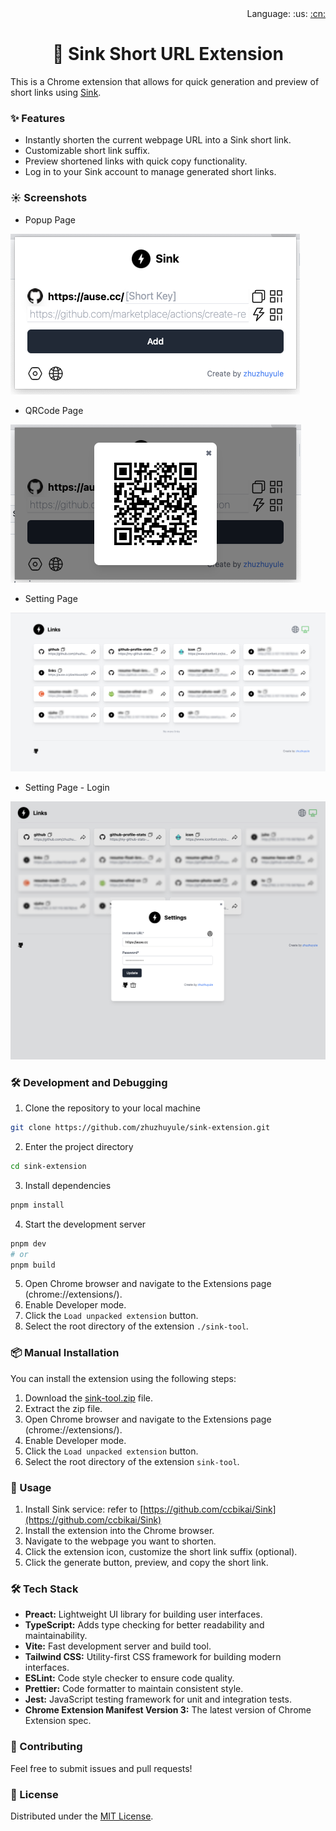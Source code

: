 <div align="right">Language: :us:
<a title="Chinese" href="doc/cn/README.md">:cn:</a></div>

<h1 align="center">🔗 Sink Short URL Extension</h1>

This is a Chrome extension that allows for quick generation and preview of short links using [Sink](https://github.com/ccbikai/Sink).

### ✨ Features

* Instantly shorten the current webpage URL into a Sink short link.
* Customizable short link suffix.
* Preview shortened links with quick copy functionality.
* Log in to your Sink account to manage generated short links.

### ☀️ Screenshots

* Popup Page

![popupPage](./doc/popup.png)

* QRCode Page

![QRCodePage](./doc/QRCode.png)

* Setting Page

![optionPage](./doc/option.png)

* Setting Page - Login

![optionPage](./doc/login.png)

### 🛠 Development and Debugging

1. Clone the repository to your local machine
```bash
git clone https://github.com/zhuzhuyule/sink-extension.git
```
2. Enter the project directory
```bash
cd sink-extension
```
3. Install dependencies
```bash
pnpm install
```
4. Start the development server
```bash
pnpm dev
# or
pnpm build
```
5. Open Chrome browser and navigate to the Extensions page (chrome://extensions/).
6. Enable Developer mode.
7. Click the `Load unpacked extension` button.
8. Select the root directory of the extension `./sink-tool`.

### 📦 Manual Installation

You can install the extension using the following steps:

1. Download the [sink-tool.zip](https://github.com/zhuzhuyule/sink-extension/releases/) file.
2. Extract the zip file.
3. Open Chrome browser and navigate to the Extensions page (chrome://extensions/).
4. Enable Developer mode.
5. Click the `Load unpacked extension` button.
6. Select the root directory of the extension `sink-tool`.

### 🚀 Usage

1. Install Sink service: refer to [https://github.com/ccbikai/Sink](https://github.com/ccbikai/Sink)
2. Install the extension into the Chrome browser.
3. Navigate to the webpage you want to shorten.
4. Click the extension icon, customize the short link suffix (optional).
5. Click the generate button, preview, and copy the short link.

### 🛠️ Tech Stack

* **Preact:** Lightweight UI library for building user interfaces.
* **TypeScript:** Adds type checking for better readability and maintainability.
* **Vite:** Fast development server and build tool.
* **Tailwind CSS:** Utility-first CSS framework for building modern interfaces.
* **ESLint:** Code style checker to ensure code quality.
* **Prettier:** Code formatter to maintain consistent style.
* **Jest:** JavaScript testing framework for unit and integration tests.
* **Chrome Extension Manifest Version 3:** The latest version of Chrome Extension spec.

### 🤝 Contributing

Feel free to submit issues and pull requests!

### 📄 License

Distributed under the [MIT License](https://github.com/zhuzhuyule/sink-extension/LICENSE).

